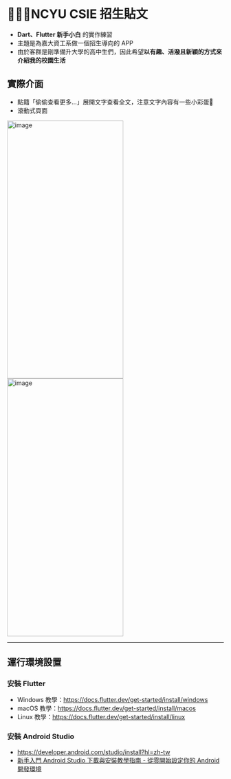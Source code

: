# 👩🏻‍🎓NCYU CSIE 招生貼文
* **Dart、Flutter 新手小白** 的實作練習
* 主題是為嘉大資工系做一個招生導向的 APP
* 由於客群是剛準備升大學的高中生們，因此希望**以有趣、活潑且新穎的方式來介紹我的校園生活**

## 實際介面
* 點籍「偷偷查看更多...」展開文字查看全文，注意文字內容有一些小彩蛋🥳
* 滾動式頁面
<img width="270" height="600" alt="image" src="https://github.com/user-attachments/assets/8b4379c8-376b-440f-b4a1-3a70cc18b1a2" />
<img width="270" height="600" alt="image" src="https://github.com/user-attachments/assets/eb3f3030-378b-4707-ab11-ebea2a8f98e9" />

---

## 運行環境設置
### 安裝 Flutter
* Windows 教學：https://docs.flutter.dev/get-started/install/windows
* macOS 教學：https://docs.flutter.dev/get-started/install/macos
* Linux 教學：https://docs.flutter.dev/get-started/install/linux
### 安裝 Android Studio
* https://developer.android.com/studio/install?hl=zh-tw
* [新手入門 Android Studio 下載與安裝教學指南 - 從零開始設定你的 Android 開發環境](https://vocus.cc/article/658e6c8cfd89780001253db3)


